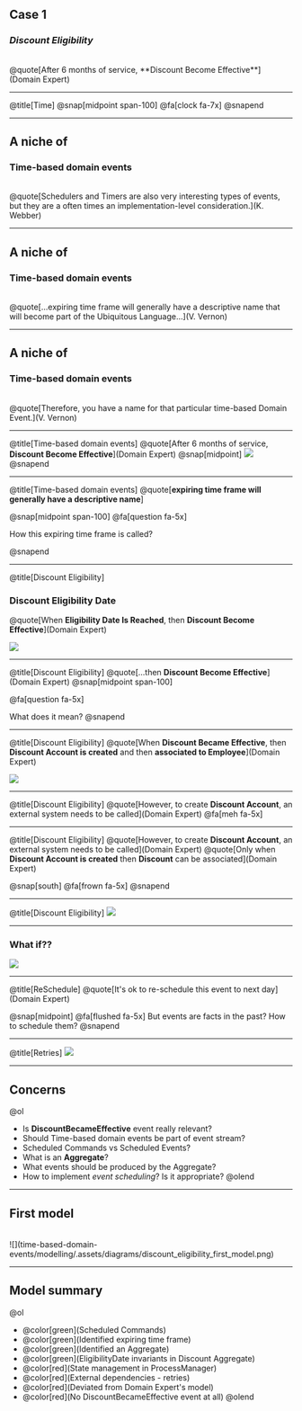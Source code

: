 ## Case 1
### _Discount Eligibility_
<br/>
@quote[After 6 months of service, **Discount Become Effective**](Domain Expert)

---
@title[Time]
@snap[midpoint span-100]
@fa[clock fa-7x]
@snapend

---
## A niche of 
### Time-based domain events
<br/>
@quote[Schedulers and Timers are also very interesting types of events, but they are a often times an implementation-level consideration.](K. Webber)

---
## A niche of 
### Time-based domain events
<br/>
@quote[...expiring time frame will generally have a descriptive name that will become part of the Ubiquitous Language...](V. Vernon)

---
## A niche of 
### Time-based domain events
<br/>
@quote[Therefore, you have a name for that particular time-based Domain Event.](V. Vernon)
  

---
@title[Time-based domain events]
@quote[After 6 months of service, **Discount Become Effective**](Domain Expert)
@snap[midpoint]
![](time-based-domain-events/modelling/.assets/diagrams/discount_became_effective.png)
@snapend

---
@title[Time-based domain events]
@quote[**expiring time frame will generally have a descriptive name**] 

@snap[midpoint span-100]
@fa[question fa-5x]

How this expiring time frame is called?

@snapend

---
@title[Discount Eligibility]
### Discount Eligibility Date
@quote[When **Eligibility Date Is Reached**, then **Discount Become Effective**](Domain Expert)

![](time-based-domain-events/modelling/.assets/diagrams/discount_eligibility_date.png)

---
@title[Discount Eligibility]
@quote[...then **Discount Become Effective**](Domain Expert)
@snap[midpoint span-100]

@fa[question fa-5x]

What does it mean?
@snapend

---
@title[Discount Eligibility]
@quote[When **Discount Became Effective**, then **Discount Account is created** and then **associated to Employee**](Domain Expert)


![](time-based-domain-events/modelling/.assets/diagrams/discount_account_association.png)

---
@title[Discount Eligibility]
@quote[However, to create **Discount Account**, an external system needs to be called](Domain Expert)
@fa[meh fa-5x]

---
@title[Discount Eligibility]
@quote[However, to create **Discount Account**, an external system needs to be called](Domain Expert)
@quote[Only when **Discount Account is created** then **Discount** can be associated](Domain Expert)

@snap[south]
@fa[frown fa-5x]
@snapend

---
@title[Discount Eligibility]
![](time-based-domain-events/modelling/.assets/diagrams/external_system.png)


---
### What if??
![](time-based-domain-events/modelling/.assets/diagrams/external_system_crash.png)

---
@title[ReSchedule]
@quote[It's ok to re-schedule this event to next day](Domain Expert)

@snap[midpoint]
@fa[flushed fa-5x]
But events are facts in the past? How to schedule them? 
@snapend

---
@title[Retries]
![](time-based-domain-events/modelling/.assets/diagrams/external_system_retry.png)


---
## Concerns
@ol
- Is **DiscountBecameEffective** event really relevant?
- Should Time-based domain events be part of event stream?
- Scheduled Commands vs Scheduled Events?
- What is an **Aggregate**?
- What events should be produced by the Aggregate?
- How to implement _event scheduling_? Is it appropriate?
@olend

---
## First model
<br/>
![](time-based-domain-events/modelling/.assets/diagrams/discount_eligibility_first_model.png)


---
## Model summary
@ol
- @color[green](Scheduled Commands)
- @color[green](Identified expiring time frame)
- @color[green](Identified an Aggregate)
- @color[green](EligibilityDate invariants in Discount Aggregate)
- @color[red](State management in ProcessManager)
- @color[red](External dependencies - retries)
- @color[red](Deviated from Domain Expert's model)
- @color[red](No DiscountBecameEffective event at all)
@olend
